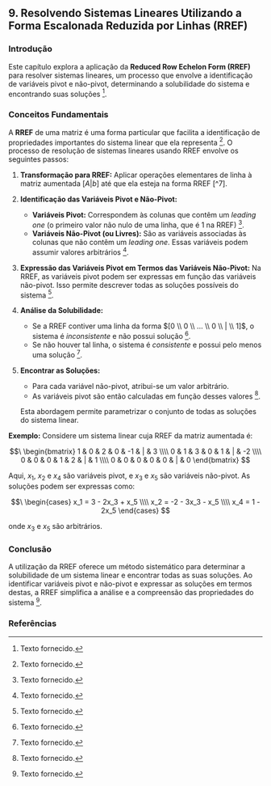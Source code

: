 ## 9. Resolvendo Sistemas Lineares Utilizando a Forma Escalonada Reduzida por Linhas (RREF)

### Introdução
Este capítulo explora a aplicação da **Reduced Row Echelon Form (RREF)** para resolver sistemas lineares, um processo que envolve a identificação de variáveis pivot e não-pivot, determinando a solubilidade do sistema e encontrando suas soluções [^1].

### Conceitos Fundamentais

A **RREF** de uma matriz é uma forma particular que facilita a identificação de propriedades importantes do sistema linear que ela representa [^1]. O processo de resolução de sistemas lineares usando RREF envolve os seguintes passos:

1.  **Transformação para RREF:** Aplicar operações elementares de linha à matriz aumentada $[A | b]$ até que ela esteja na forma RREF [^7].

2.  **Identificação das Variáveis Pivot e Não-Pivot:**

    *   **Variáveis Pivot:** Correspondem às colunas que contêm um *leading one* (o primeiro valor não nulo de uma linha, que é 1 na RREF) [^1].
    *   **Variáveis Não-Pivot (ou Livres):** São as variáveis associadas às colunas que não contêm um *leading one*. Essas variáveis podem assumir valores arbitrários [^1].

3.  **Expressão das Variáveis Pivot em Termos das Variáveis Não-Pivot:** Na RREF, as variáveis pivot podem ser expressas em função das variáveis não-pivot. Isso permite descrever todas as soluções possíveis do sistema [^1].

4.  **Análise da Solubilidade:**

    *   Se a RREF contiver uma linha da forma $[0 \\ 0 \\ ... \\ 0 \\ | \\ 1]$, o sistema é *inconsistente* e não possui solução [^1].
    *   Se não houver tal linha, o sistema é *consistente* e possui pelo menos uma solução [^1].

5.  **Encontrar as Soluções:**

    *   Para cada variável não-pivot, atribui-se um valor arbitrário.
    *   As variáveis pivot são então calculadas em função desses valores [^1].

    Esta abordagem permite parametrizar o conjunto de todas as soluções do sistema linear.

**Exemplo:** Considere um sistema linear cuja RREF da matriz aumentada é:

$$\
\begin{bmatrix}
1 & 0 & 2 & 0 & -1 & | & 3 \\\\
0 & 1 & 3 & 0 & 1 & | & -2 \\\\
0 & 0 & 0 & 1 & 2 & | & 1 \\\\
0 & 0 & 0 & 0 & 0 & | & 0
\end{bmatrix}
$$

Aqui, $x_1$, $x_2$ e $x_4$ são variáveis pivot, e $x_3$ e $x_5$ são variáveis não-pivot. As soluções podem ser expressas como:

$$\
\begin{cases}
x_1 = 3 - 2x_3 + x_5 \\\\
x_2 = -2 - 3x_3 - x_5 \\\\
x_4 = 1 - 2x_5
\end{cases}
$$

onde $x_3$ e $x_5$ são arbitrários.

### Conclusão

A utilização da RREF oferece um método sistemático para determinar a solubilidade de um sistema linear e encontrar todas as suas soluções. Ao identificar variáveis pivot e não-pivot e expressar as soluções em termos destas, a RREF simplifica a análise e a compreensão das propriedades do sistema [^1].

### Referências
[^1]: Texto fornecido.
<!-- END -->